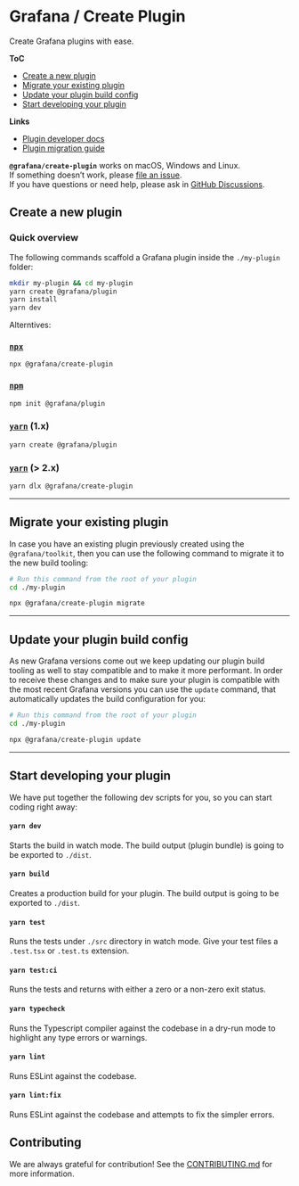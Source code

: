 # Grafana / Create Plugin

Create Grafana plugins with ease.

**ToC**

- [Create a new plugin](#create-a-new-plugin)
- [Migrate your existing plugin](#migrate-your-existing-plugin)
- [Update your plugin build config](#update-your-plugin-build-config)
- [Start developing your plugin](#start-developing-your-plugin)

**Links**

- [Plugin developer docs](https://grafana.com/docs/grafana/latest/developers/plugins/)
- [Plugin migration guide](https://grafana.com/docs/grafana/latest/developers/plugins/migration-guide/)

**`@grafana/create-plugin`** works on macOS, Windows and Linux.<br />
If something doesn’t work, please [file an issue](https://github.com/grafana/create-plugin/issues/new).<br />
If you have questions or need help, please ask in [GitHub Discussions](https://github.com/grafana/create-plugin/discussions).

## Create a new plugin

### Quick overview

The following commands scaffold a Grafana plugin inside the `./my-plugin` folder:

```bash
mkdir my-plugin && cd my-plugin
yarn create @grafana/plugin
yarn install
yarn dev
```

Alterntives:

### [`npx`](https://github.com/npm/npx)

```bash
npx @grafana/create-plugin
```

### [`npm`](https://docs.npmjs.com/cli/v7/commands/npm-init)

```bash
npm init @grafana/plugin
```

### [`yarn`](https://classic.yarnpkg.com/blog/2017/05/12/introducing-yarn/) (1.x)

```bash
yarn create @grafana/plugin
```

### [`yarn`](https://yarnpkg.com/cli/dlx) (> 2.x)

```bash
yarn dlx @grafana/create-plugin
```

---

## Migrate your existing plugin

In case you have an existing plugin previously created using the `@grafana/toolkit`, then you can use the
following command to migrate it to the new build tooling:

```bash
# Run this command from the root of your plugin
cd ./my-plugin

npx @grafana/create-plugin migrate
```

---

## Update your plugin build config

As new Grafana versions come out we keep updating our plugin build tooling as well to stay compatible and to make it more performant.
In order to receive these changes and to make sure your plugin is compatible with the most recent Grafana versions you can use the `update` command,
that automatically updates the build configuration for you:

```bash
# Run this command from the root of your plugin
cd ./my-plugin

npx @grafana/create-plugin update
```

---

## Start developing your plugin

We have put together the following dev scripts for you, so you can start coding right away:

#### `yarn dev`

Starts the build in watch mode.
The build output (plugin bundle) is going to be exported to `./dist`.

#### `yarn build`

Creates a production build for your plugin.
The build output is going to be exported to `./dist`.

#### `yarn test`

Runs the tests under `./src` directory in watch mode.
Give your test files a `.test.tsx` or `.test.ts` extension.

#### `yarn test:ci`

Runs the tests and returns with either a zero or a non-zero exit status.

#### `yarn typecheck`

Runs the Typescript compiler against the codebase in a dry-run mode to highlight any type errors or warnings.

#### `yarn lint`

Runs ESLint against the codebase.

#### `yarn lint:fix`

Runs ESLint against the codebase and attempts to fix the simpler errors.

## Contributing

We are always grateful for contribution! See the [CONTRIBUTING.md](./CONTRIBUTING.md) for more information.
